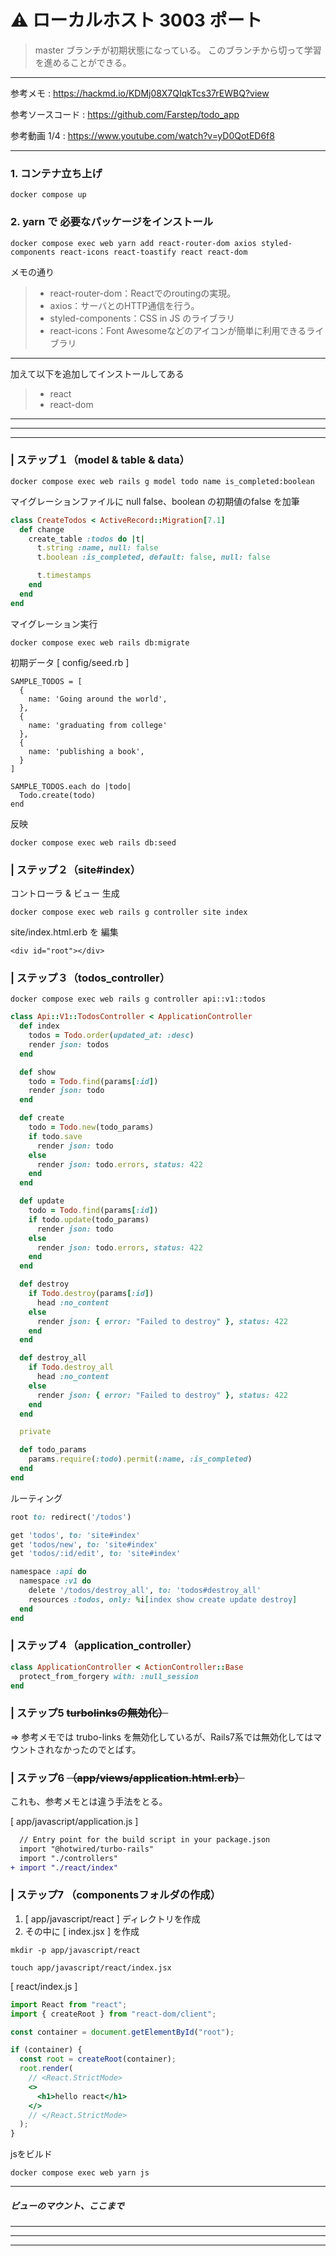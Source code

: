 # ⚠ ローカルホスト 3003 ポート
> master ブランチが初期状態になっている。
> このブランチから切って学習を進めることができる。

---

参考メモ : https://hackmd.io/KDMj08X7QIqkTcs37rEWBQ?view

参考ソースコード : https://github.com/Farstep/todo_app

参考動画 1/4 : https://www.youtube.com/watch?v=yD0QotED6f8

---

### 1. コンテナ立ち上げ
```
docker compose up
```

### 2. yarn で 必要なパッケージをインストール
```
docker compose exec web yarn add react-router-dom axios styled-components react-icons react-toastify react react-dom 
```

メモの通り
> - react-router-dom：Reactでのroutingの実現。
> - axios：サーバとのHTTP通信を行う。
> - styled-components：CSS in JS のライブラリ
> - react-icons：Font Awesomeなどのアイコンが簡単に利用できるライブラリ

---

加えて以下を追加してインストールしてある
> - react 
> - react-dom


---
---
---

### | ステップ１（model & table & data）
```
docker compose exec web rails g model todo name is_completed:boolean
```

マイグレーションファイルに null false、boolean の初期値のfalse を加筆
```ruby
class CreateTodos < ActiveRecord::Migration[7.1]
  def change
    create_table :todos do |t|
      t.string :name, null: false
      t.boolean :is_completed, default: false, null: false

      t.timestamps
    end
  end
end

```

マイグレーション実行
```shell
docker compose exec web rails db:migrate
```


初期データ
[ config/seed.rb ]
```
SAMPLE_TODOS = [
  {
    name: 'Going around the world',
  },
  {
    name: 'graduating from college'
  },
  {
    name: 'publishing a book',
  }
]

SAMPLE_TODOS.each do |todo|
  Todo.create(todo)
end

```

反映
```shell
docker compose exec web rails db:seed
```

### | ステップ２（site#index）

コントローラ & ビュー 生成
```shell
docker compose exec web rails g controller site index
```
site/index.html.erb を 編集
```erb
<div id="root"></div>
```

### | ステップ３（todos_controller）
```
docker compose exec web rails g controller api::v1::todos
```

```ruby
class Api::V1::TodosController < ApplicationController
  def index
    todos = Todo.order(updated_at: :desc)
    render json: todos
  end

  def show
    todo = Todo.find(params[:id])
    render json: todo
  end

  def create
    todo = Todo.new(todo_params)
    if todo.save
      render json: todo
    else
      render json: todo.errors, status: 422
    end
  end

  def update
    todo = Todo.find(params[:id])
    if todo.update(todo_params)
      render json: todo
    else
      render json: todo.errors, status: 422
    end
  end

  def destroy
    if Todo.destroy(params[:id])
      head :no_content
    else
      render json: { error: "Failed to destroy" }, status: 422
    end
  end

  def destroy_all
    if Todo.destroy_all
      head :no_content
    else
      render json: { error: "Failed to destroy" }, status: 422
    end
  end

  private

  def todo_params
    params.require(:todo).permit(:name, :is_completed)
  end
end
```
ルーティング
```ruby
root to: redirect('/todos')

get 'todos', to: 'site#index'
get 'todos/new', to: 'site#index'
get 'todos/:id/edit', to: 'site#index'

namespace :api do
  namespace :v1 do
    delete '/todos/destroy_all', to: 'todos#destroy_all'
    resources :todos, only: %i[index show create update destroy]
  end
end
```
### | ステップ４（application_controller）
```ruby
class ApplicationController < ActionController::Base
  protect_from_forgery with: :null_session
end
```

### | ステップ5 ~~turbolinksの無効化）~~
=> 参考メモでは trubo-links を無効化しているが、Rails7系では無効化してはマウントされなかったのでとばす。

### | ステップ6  ~~（app/views/application.html.erb）~~

これも、参考メモとは違う手法をとる。

[ app/javascript/application.js ]
```diff
  // Entry point for the build script in your package.json
  import "@hotwired/turbo-rails"
  import "./controllers"
+ import "./react/index"
```

### | ステップ7 （componentsフォルダの作成）

1. [ app/javascript/react ] ディレクトリを作成
2. その中に [ index.jsx ] を作成

```
mkdir -p app/javascript/react
```
```
touch app/javascript/react/index.jsx
```

[ react/index.js ]
```jsx
import React from "react";
import { createRoot } from "react-dom/client";

const container = document.getElementById("root");

if (container) {
  const root = createRoot(container);
  root.render(
    // <React.StrictMode>
    <>
      <h1>hello react</h1>
    </>
    // </React.StrictMode> 
  );
}
```
jsをビルド
```
docker compose exec web yarn js
```
---

##### ビューのマウント、ここまで

---
---
---

